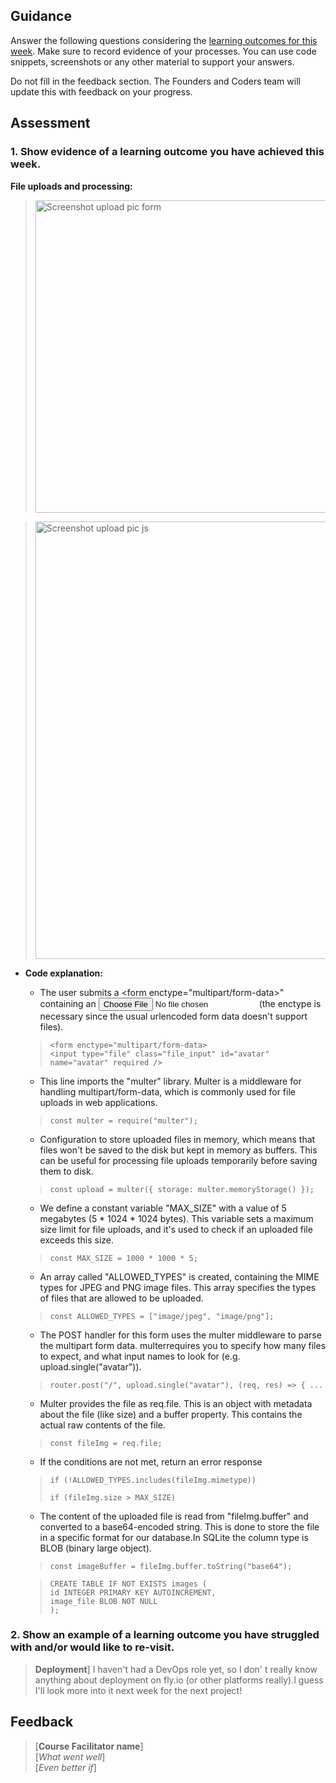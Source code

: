 ## Guidance
Answer the following questions considering the [learning outcomes for this week](https://learn.foundersandcoders.com/course/syllabus/developer/server-side-app/schedule/).
Make sure to record evidence of your processes. You can use code snippets, screenshots or any other material to support your answers.

Do not fill in the feedback section. The Founders and Coders team will update this with feedback on your progress.

## Assessment
 ### 1. Show evidence of a learning outcome you have achieved this week.
 **File uploads and processing:**
> <img src="https://github.com/fac28/Tommaso-progress-log/assets/63957194/050d0653-ed94-4f16-838f-1894bd44e384" alt="Screenshot upload pic form" width="500">

> <img src="https://github.com/fac28/Tommaso-progress-log/assets/63957194/55762f4e-1758-438b-863c-80e3027f8093" alt="Screenshot upload pic js" width="700">
- <strong>Code explanation:</strong>
  
  - The user submits a <form enctype="multipart/form-data>" containing an <input type="file"> (the enctype is necessary since the usual urlencoded form data doesn't support files).
  > ```
  > <form enctype="multipart/form-data>
  > <input type="file" class="file_input" id="avatar" name="avatar" required />
  > ```


  - This line imports the "multer" library. Multer is a middleware for handling multipart/form-data, which is commonly used for file uploads in web applications.
  > ```
  > const multer = require("multer");
  > ``` 


  - Configuration to store uploaded files in memory, which means that files won't be saved to the disk but kept in memory as buffers. This can be useful for processing file     uploads temporarily before saving them to disk.
  > ```
  > const upload = multer({ storage: multer.memoryStorage() });
  > ```


  - We define a constant variable "MAX_SIZE" with a value of 5 megabytes (5 * 1024 * 1024 bytes). This variable sets a maximum size limit for file uploads, and it's used to check if an uploaded file exceeds this size.
  > ```
  > const MAX_SIZE = 1000 * 1000 * 5;
  > ```


  - An array called "ALLOWED_TYPES" is created, containing the MIME types for JPEG and PNG image files. This array specifies the types of files that are allowed to be uploaded.
  > ```
  > const ALLOWED_TYPES = ["image/jpeg", "image/png"];
  > ```

  
  - The POST handler for this form uses the multer middleware to parse the multipart form data. multerrequires you to specify how many files to expect, and what input names to look for (e.g. upload.single("avatar")).
  > ```
  > router.post("/", upload.single("avatar"), (req, res) => { ...
  > ```


  - Multer provides the file as req.file. This is an object with metadata about the file (like size) and a buffer property. This contains the actual raw contents of the file.
  > ```
  > const fileImg = req.file;
  > ```


  - If the conditions are not met, return an error response
  > ```
  > if (!ALLOWED_TYPES.includes(fileImg.mimetype))
  >
  > if (fileImg.size > MAX_SIZE)
  > ```


  - The content of the uploaded file is read from "fileImg.buffer" and converted to a base64-encoded string. This is done to store the file in a specific format for our database.In SQLite the column type is BLOB (binary large object).
  > ```
  > const imageBuffer = fileImg.buffer.toString("base64");
  > ```

  > ```
  > CREATE TABLE IF NOT EXISTS images (
  > id INTEGER PRIMARY KEY AUTOINCREMENT,
  > image_file BLOB NOT NULL
  > );
  > ```

   
 ### 2. Show an example of a learning outcome you have struggled with and/or would like to re-visit.
> **Deployment**] 
> I haven't had a DevOps role yet, so I don' t really know anything about deployment on fly.io (or other platforms really).I guess I'll look more into it next week for the next project!

## Feedback
> [**Course Facilitator name**]  
> [*What went well*]  
> [*Even better if*]
